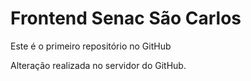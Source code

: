 # Frontend Senac São Carlos

Este é o primeiro repositório no GitHub

Alteração realizada no servidor do GitHub.
